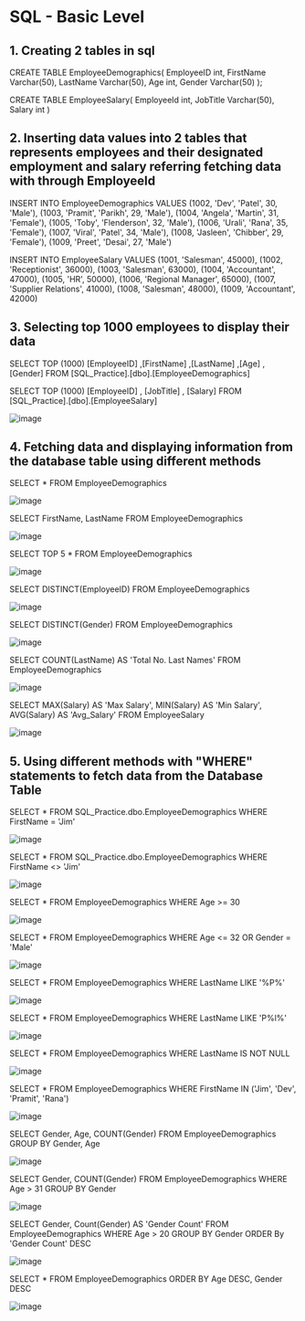 # SQL - Basic Level

## 1. Creating 2 tables in sql 

CREATE TABLE EmployeeDemographics(
	EmployeeID int,
	FirstName Varchar(50),
	LastName Varchar(50),
	Age int,
	Gender Varchar(50)
);


CREATE TABLE EmployeeSalary(
	EmployeeId int,
	JobTitle Varchar(50),
	Salary int
)


## 2. Inserting data values into 2 tables that represents employees and their designated employment and salary referring fetching data with through EmployeeId

INSERT INTO EmployeeDemographics VALUES
	(1002, 'Dev', 'Patel', 30, 'Male'),
	(1003, 'Pramit', 'Parikh', 29, 'Male'),
	(1004, 'Angela', 'Martin', 31, 'Female'),
	(1005, 'Toby', 'Flenderson', 32, 'Male'),
	(1006, 'Urali', 'Rana', 35, 'Female'),
	(1007, 'Viral', 'Patel', 34, 'Male'),
	(1008, 'Jasleen', 'Chibber', 29, 'Female'),
	(1009, 'Preet', 'Desai', 27, 'Male')

INSERT INTO EmployeeSalary VALUES
	(1001, 'Salesman', 45000),
	(1002, 'Receptionist', 36000),
	(1003, 'Salesman', 63000),
	(1004, 'Accountant', 47000),
	(1005, 'HR', 50000),
	(1006, 'Regional Manager', 65000),
	(1007, 'Supplier Relations', 41000),
	(1008, 'Salesman', 48000),
	(1009, 'Accountant', 42000)



## 3. Selecting top 1000 employees to display their data

SELECT TOP (1000) [EmployeeID]
      ,[FirstName]
      ,[LastName]
      ,[Age]
      ,[Gender]
  FROM [SQL_Practice].[dbo].[EmployeeDemographics]


SELECT TOP (1000) [EmployeeID]
	, [JobTitle]
	, [Salary]
  FROM [SQL_Practice].[dbo].[EmployeeSalary]
  
  ![image](https://github.com/vatsal-patel-vkp/Financial-Analysis/assets/107895872/2bbdab2a-adfd-4a43-b691-bddadade9cca)
  


## 4. Fetching data and displaying information from the database table using different methods

SELECT * FROM EmployeeDemographics

![image](https://github.com/vatsal-patel-vkp/SQL/assets/107895872/159960f2-c44b-451f-9360-764c39f2e3b6)


SELECT FirstName, LastName FROM EmployeeDemographics

![image](https://github.com/vatsal-patel-vkp/SQL/assets/107895872/83562123-a9b9-44dd-a93d-5a2788406b14)


SELECT TOP 5 * FROM EmployeeDemographics

![image](https://github.com/vatsal-patel-vkp/SQL/assets/107895872/37689856-3434-48e7-b89c-fbc8e8685bab)


SELECT DISTINCT(EmployeeID) FROM EmployeeDemographics

![image](https://github.com/vatsal-patel-vkp/SQL/assets/107895872/0fb28010-2a74-43e1-bcdd-2157c7327473)


SELECT DISTINCT(Gender) FROM EmployeeDemographics

![image](https://github.com/vatsal-patel-vkp/SQL/assets/107895872/f258592d-50ba-4bf8-916d-d8cba4d2f708)


SELECT COUNT(LastName) AS 'Total No. Last Names'
FROM EmployeeDemographics

![image](https://github.com/vatsal-patel-vkp/SQL/assets/107895872/37e07d27-f2b2-4885-9ac3-a4a71a010a9f)


SELECT MAX(Salary) AS 'Max Salary', 
	   MIN(Salary) AS 'Min Salary', 
	   AVG(Salary) AS 'Avg_Salary' 
FROM EmployeeSalary

![image](https://github.com/vatsal-patel-vkp/SQL/assets/107895872/b35481f3-cc2b-470d-b941-cdd3e69bcfc9)


  

## 5. Using different methods with "WHERE" statements to fetch data from the Database Table

SELECT * FROM SQL_Practice.dbo.EmployeeDemographics 
WHERE FirstName = 'Jim'

![image](https://github.com/vatsal-patel-vkp/SQL/assets/107895872/845664b9-d9d3-478b-b51a-a1ea070d1a4d)


SELECT * FROM SQL_Practice.dbo.EmployeeDemographics
WHERE FirstName <> 'Jim'

![image](https://github.com/vatsal-patel-vkp/SQL/assets/107895872/1274bf23-3dfe-4c40-82a9-610c86ab2d00)


SELECT * FROM EmployeeDemographics
WHERE Age >= 30

![image](https://github.com/vatsal-patel-vkp/SQL/assets/107895872/41cdc6dd-4a10-49e6-808e-95bb5f9cc544)


SELECT * FROM EmployeeDemographics
WHERE Age <= 32 OR Gender = 'Male'

![image](https://github.com/vatsal-patel-vkp/SQL/assets/107895872/10c50bfe-e5db-4791-84d6-766e4058cf83)


SELECT * FROM EmployeeDemographics
WHERE LastName LIKE '%P%'

![image](https://github.com/vatsal-patel-vkp/SQL/assets/107895872/d8ded3ea-b156-4728-8323-c84dbeebde3e)


SELECT * FROM EmployeeDemographics
WHERE LastName LIKE 'P%l%'

![image](https://github.com/vatsal-patel-vkp/SQL/assets/107895872/17a5c923-41e3-4564-8ee5-30ca49e717d6)


SELECT * FROM EmployeeDemographics
WHERE LastName IS NOT NULL

![image](https://github.com/vatsal-patel-vkp/SQL/assets/107895872/ae697645-d6cd-4ead-b524-2f559fbe4fec)


SELECT * FROM EmployeeDemographics
WHERE FirstName IN ('Jim', 'Dev', 'Pramit', 'Rana')

![image](https://github.com/vatsal-patel-vkp/SQL/assets/107895872/0c48c5fb-8a90-40b6-b785-4b61a49d0d67)


SELECT Gender, Age, COUNT(Gender)
FROM EmployeeDemographics 
GROUP BY Gender, Age

![image](https://github.com/vatsal-patel-vkp/SQL/assets/107895872/cc007c43-ec56-4bc6-a737-4e2ecf433c88)


SELECT Gender, COUNT(Gender)
FROM EmployeeDemographics
WHERE Age > 31
GROUP BY Gender

![image](https://github.com/vatsal-patel-vkp/SQL/assets/107895872/f3ca8e11-950c-476e-8b27-c78ca5b11cdc)


SELECT Gender, Count(Gender) AS 'Gender Count'
FROM EmployeeDemographics
WHERE Age > 20
GROUP BY Gender
ORDER By 'Gender Count' DESC

![image](https://github.com/vatsal-patel-vkp/SQL/assets/107895872/3d3b2cad-eba0-47dd-a6ef-f8c1bee0a534)


SELECT * FROM EmployeeDemographics
ORDER BY Age DESC, Gender DESC

![image](https://github.com/vatsal-patel-vkp/SQL/assets/107895872/6079792f-cfe0-4b28-8c66-32730440e0bb)
